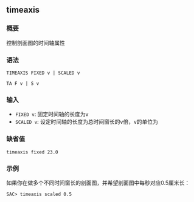 ## timeaxis

### 概要

控制剖面图的时间轴属性

### 语法

``` {.bash}
TIMEAXIS FIXED v | SCALED v
```
``` {.bash}
TA F v | S v
```

### 输入

- `FIXED v`: 固定时间轴的长度为v
- `SCALED v`: 设定时间轴的长度为总时间窗长的v倍，v的单位为

### 缺省值

``` {.bash}
timeaxis fixed 23.0
```

### 示例

如果你在做多个不同时间窗长的剖面图，并希望剖面图中每秒对应0.5厘米长：

``` {.bash}
SAC> timeaxis scaled 0.5
```
